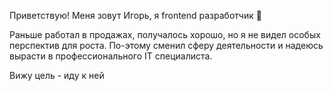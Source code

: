 Приветствую! Меня зовут Игорь, я frontend разработчик 👋

Раньше работал в продажах, получалось хорошо, но я не видел особых перспектив для роста.
По-этому сменил сферу деятельности и надеюсь вырасти в профессионального IT специалиста.

Вижу цель - иду к ней

<!--
**Helinter/Helinter** is a ✨ _special_ ✨ repository because its `README.md` (this file) appears on your GitHub profile.

Here are some ideas to get you started:

- 🔭 I’m currently working on ...
- 🌱 I’m currently learning ...
- 👯 I’m looking to collaborate on ...
- 🤔 I’m looking for help with ...
- 💬 Ask me about ...
- 📫 How to reach me: ...
- 😄 Pronouns: ...
- ⚡ Fun fact: ...
-->
